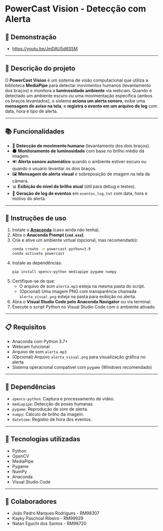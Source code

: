 ```markdown
```
# PowerCast Vision - Detecção com Alerta

## :movie_camera: Demonstração
* https://youtu.be/JmDAU5d6SSM

---

## :memo: Descrição do projeto

O **PowerCast Vision** é um sistema de visão computacional que utiliza a biblioteca **MediaPipe** para detectar movimentos humanos (levantamento dos braços) e monitora a **luminosidade ambiente** via webcam. Quando é detectado um ambiente escuro ou uma movimentação específica (ambos os braços levantados), o sistema **aciona um alerta sonoro**, exibe uma **mensagem de aviso na tela**, e **registra o evento em um arquivo de log** com data, hora e tipo de alerta.

---

## :books: Funcionalidades

- 🎯 **Detecção de movimento humano** (levantamento dos dois braços).
- 🌑 **Monitoramento de luminosidade** com base no brilho médio da imagem.
- 🔊 **Alerta sonoro automático** quando o ambiente estiver escuro ou quando o usuário levantar os dois braços.
- 🖼️ **Mensagem de alerta visual** e sobreposição de imagem na tela da câmera.
- 📊 **Exibição do nível de brilho atual** (útil para debug e testes).
- 📝 **Geração de log de eventos** em `eventos_log.txt` com data, hora e motivo do alerta.

---

## :seedling: Instruções de uso

1. Instale o **[Anaconda](https://www.anaconda.com/download)** (caso ainda não tenha).
2. Abra o **Anaconda Prompt (`cmd.exe`)**.
3. Crie e ative um ambiente virtual (opcional, mas recomendado):
   ```bash
   conda create -n powercast python=3.9
   conda activate powercast
   ```
4. Instale as dependências:
   ```bash
   pip install opencv-python mediapipe pygame numpy
   ```
5. Certifique-se de que:
   - O arquivo de som `alerta.mp3` esteja na mesma pasta do script.
   - (Opcional) Uma imagem PNG com transparência chamada `alerta_visual.png` esteja na pasta para exibição no alerta.
6. Abra o **Visual Studio Code pelo Anaconda Navigator** ou via terminal.
7. Execute o script Python no Visual Studio Code com o ambiente ativado.

---

## :clipboard: Requisitos

- Anaconda com Python 3.7+
- Webcam funcional
- Arquivo de som `alerta.mp3`
- (Opcional) Arquivo `alerta_visual.png` para visualização gráfica no alerta
- Sistema operacional compatível com `pygame` (Windows recomendado)

---

## :hammer: Dependências

- `opencv-python`: Captura e processamento de vídeo.
- `mediapipe`: Detecção de poses humanas.
- `pygame`: Reprodução de som de alerta.
- `numpy`: Cálculo de brilho da imagem.
- `datetime`: Registro de hora dos eventos.

---

## :wrench: Tecnologias utilizadas

- Python
- OpenCV
- MediaPipe
- Pygame
- NumPy
- Anaconda
- Visual Studio Code

---

## :handshake: Colaboradores

- João Pedro Marques Rodrigues - RM98307  
- Kayky Paschoal Ribeiro - RM99929  
- Natan Eguchi dos Santos - RM98720
```
